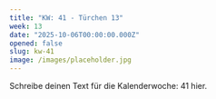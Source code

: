 ```yaml
---
title: "KW: 41 - Türchen 13"
week: 13
date: "2025-10-06T00:00:00.000Z"
opened: false
slug: kw-41
image: /images/placeholder.jpg
---
```


Schreibe deinen Text für die Kalenderwoche: 41 hier.
